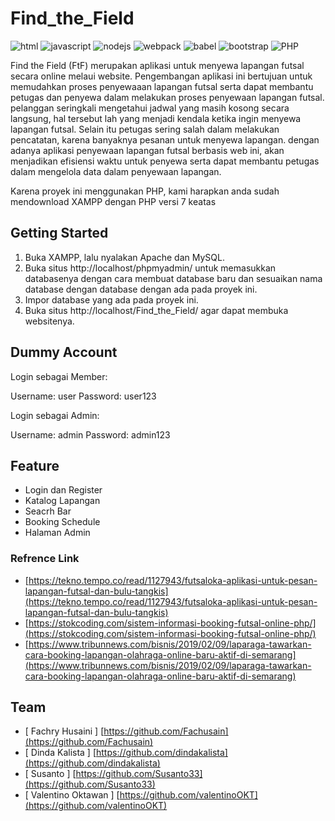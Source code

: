 # Find_the_Field

![html](https://img.shields.io/static/v1?message=HTML&logo=html5&labelColor=5c5c5c&color=1182c3&label=%20) 
![javascript](https://img.shields.io/static/v1?message=JavaScript&logo=javascript&labelColor=5c5c5c&color=1182c3&label=%20)
![nodejs](https://img.shields.io/static/v1?message=NodeJs&logo=node.js&labelColor=5c5c5c&color=1182c3&label=%20)
![webpack](https://img.shields.io/static/v1?message=Webpack%204&logo=webpack&labelColor=5c5c5c&color=1182c3&label=%20)
![babel](https://img.shields.io/static/v1?message=Babel&logo=babel&labelColor=5c5c5c&color=1182c3&label=%20)
![bootstrap](https://img.shields.io/static/v1?message=Bootstrap%205&logo=bootstrap&labelColor=5c5c5c&color=1182c3&label=%20)
![PHP](https://img.shields.io/static/v1?message=PHP&logo=php&labelColor=5c5c5c&color=1182c3&label=%20)

Find the Field (FtF) merupakan aplikasi untuk menyewa lapangan futsal secara online melaui website. Pengembangan aplikasi ini bertujuan untuk memudahkan proses penyewaaan lapangan futsal serta dapat membantu petugas dan penyewa dalam melakukan proses penyewaan lapangan futsal. pelanggan seringkali mengetahui jadwal yang masih kosong secara langsung, hal tersebut lah yang menjadi kendala ketika ingin menyewa lapangan futsal. Selain itu petugas sering salah dalam melakukan pencatatan, karena banyaknya pesanan untuk menyewa lapangan. dengan adanya aplikasi penyewaan lapangan futsal berbasis web ini, akan menjadikan efisiensi waktu untuk penyewa serta dapat membantu petugas dalam mengelola data dalam penyewaan lapangan.

Karena proyek ini menggunakan PHP, kami harapkan anda sudah mendownload XAMPP dengan PHP versi 7 keatas

## Getting Started
1. Buka XAMPP, lalu nyalakan Apache dan MySQL.
2. Buka situs http://localhost/phpmyadmin/ untuk memasukkan databasenya dengan cara membuat database baru dan sesuaikan nama database dengan database dengan ada pada proyek ini.
3. Impor database yang ada pada proyek ini.
4. Buka situs http://localhost/Find_the_Field/ agar dapat membuka websitenya. 

## Dummy Account
Login sebagai Member:

Username: user
Password: user123

Login sebagai Admin:

Username: admin
Password: admin123

## Feature
* Login dan Register
* Katalog Lapangan
* Seacrh Bar
* Booking Schedule
* Halaman Admin

### Refrence Link
 - [https://tekno.tempo.co/read/1127943/futsaloka-aplikasi-untuk-pesan-lapangan-futsal-dan-bulu-tangkis](https://tekno.tempo.co/read/1127943/futsaloka-aplikasi-untuk-pesan-lapangan-futsal-dan-bulu-tangkis)
- [https://stokcoding.com/sistem-informasi-booking-futsal-online-php/](https://stokcoding.com/sistem-informasi-booking-futsal-online-php/)
- [https://www.tribunnews.com/bisnis/2019/02/09/laparaga-tawarkan-cara-booking-lapangan-olahraga-online-baru-aktif-di-semarang](https://www.tribunnews.com/bisnis/2019/02/09/laparaga-tawarkan-cara-booking-lapangan-olahraga-online-baru-aktif-di-semarang)

## Team
* [ Fachry Husaini ] [https://github.com/Fachusain](https://github.com/Fachusain)
* [ Dinda Kalista ] [https://github.com/dindakalista](https://github.com/dindakalista)
* [ Susanto ] [https://github.com/Susanto33](https://github.com/Susanto33)
* [ Valentino Oktawan ] [https://github.com/valentinoOKT](https://github.com/valentinoOKT)